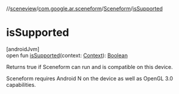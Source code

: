 //[sceneview](../../../index.md)/[com.google.ar.sceneform](../index.md)/[Sceneform](index.md)/[isSupported](is-supported.md)

# isSupported

[androidJvm]\
open fun [isSupported](is-supported.md)(context: [Context](https://developer.android.com/reference/kotlin/android/content/Context.html)): [Boolean](https://kotlinlang.org/api/latest/jvm/stdlib/kotlin/-boolean/index.html)

Returns true if Sceneform can run and is compatible on this device. 

Sceneform requires Android N on the device as well as OpenGL 3.0 capabilities.
